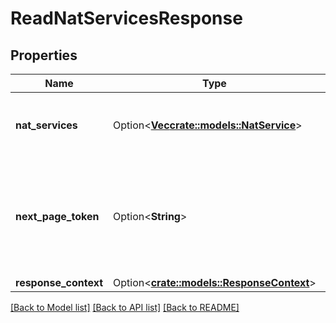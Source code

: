 # ReadNatServicesResponse

## Properties

Name | Type | Description | Notes
------------ | ------------- | ------------- | -------------
**nat_services** | Option<[**Vec<crate::models::NatService>**](NatService.md)> | Information about one or more NAT services. | [optional]
**next_page_token** | Option<**String**> | The token to request the next page of results. Each token refers to a specific page. | [optional]
**response_context** | Option<[**crate::models::ResponseContext**](ResponseContext.md)> |  | [optional]

[[Back to Model list]](../README.md#documentation-for-models) [[Back to API list]](../README.md#documentation-for-api-endpoints) [[Back to README]](../README.md)


